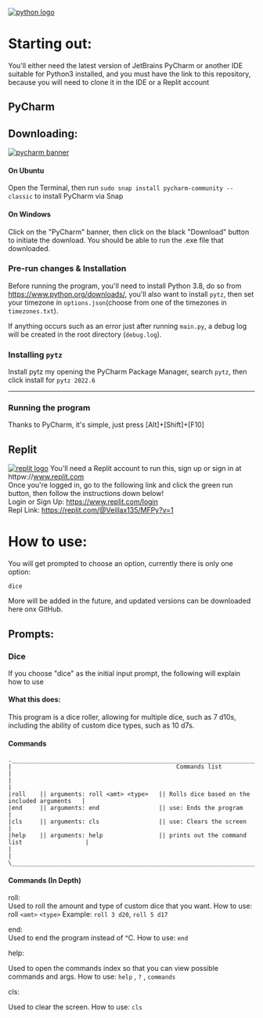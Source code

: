 [![python logo](https://www.python.org/static/img/python-logo.png)](https://python.org)

# **Starting out:**
You'll either need the latest version of JetBrains PyCharm or another IDE suitable for Python3 installed, and you must have the
link to this repository, because you will need to clone it in the IDE or a Replit account
## **PyCharm**
## **Downloading:**
[![pycharm banner](https://i1.wp.com/www.webprecious.com/wp-content/uploads/2019/09/Pycharm.png?fit=1350%2C500&ssl=1)](https://www.jetbrains.com/pycharm/download/)
#### On Ubuntu
Open the Terminal, then run `sudo snap install pycharm-community --classic` to install PyCharm via Snap
#### On Windows
Click on the "PyCharm" banner, then click on the black "Download" button to initiate the download. You should be able to
run the .exe file that downloaded.
### **Pre-run changes & Installation**
Before running the program, you'll need to install Python 3.8, do so from https://www.python.org/downloads/, you'll also
want to install `pytz`, then set your timezone in `options.json`(choose from one of the timezones in `timezones.txt`).

If anything occurs such as an error just after running `main.py`, a debug log will be created in the root directory
(`debug.log`). 

### **Installing `pytz`**
Install pytz my opening the PyCharm Package Manager, search `pytz`, then click install for `pytz 2022.6`

---
### **Running the program**
Thanks to PyCharm, it's simple, just press [Alt]+[Shift]+[F10]

## **Replit**
[![replit logo](https://blog.replit.com/images/new_logo/logotype.png?v=1664916455431)](https://www.replit.com)
You'll need a Replit account to run this, sign up or sign in at httpw://www.replit.com  
Once you're logged in, go to the following link and click the green run button, then follow the instructions down below!  
Login or Sign Up: https://www.replit.com/login  
Repl Link: https://replit.com/@Veillax135/MFPy?v=1

# How to use:

You will get prompted to choose an option, currently there is only one option:

    dice
More will be added in the future, and updated versions can be downloaded here onx GitHub.

## Prompts:
### **Dice**
If you choose "dice" as the initial input prompt, the following will explain how to use

#### What this does:
This program is a dice roller, allowing for multiple dice, such as 7 d10s, including the ability of custom dice types, 
such as 10 d7s.

#### Commands

    .__________________________________________________________________________________________.
    |                                               Commands list                              |
    |                                                                                          |
    |roll    || arguments: roll <amt> <type>   || Rolls dice based on the included arguments   |
    |end     || arguments: end                 || use: Ends the program                        |
    |cls     || arguments: cls                 || use: Clears the screen                       |
    |help    || arguments: help                || prints out the command list                  |
    |                                                                                          |
    \_________________________________________________________________________________________/

#### Commands (In Depth)

roll:  
Used to roll the amount and type of custom dice that you want. How to use: roll `<amt>` `<type>` 
    Example: `roll 3 d20`, `roll 5 d17`
    
end:  
Used to end the program instead of ^C. How to use: `end`  

help: 
        
Used to open the commands index so that you can view possible commands and args. How to use: `help` , `?` , `commands`

cls:

Used to clear the screen. 
How to use: `cls`
